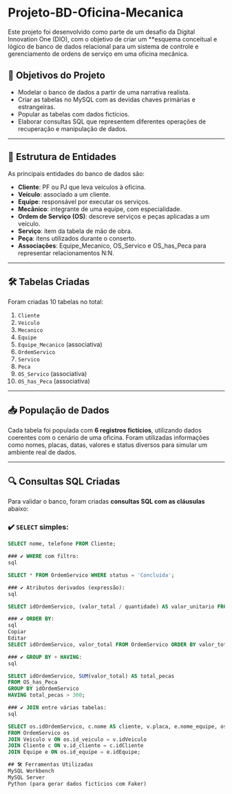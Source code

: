 # Projeto-BD-Oficina-Mecanica
Este projeto foi desenvolvido como parte de um desafio da Digital Innovation One (DIO), com o objetivo de criar um **esquema conceitual e lógico de banco de dados relacional para um sistema de controle e gerenciamento de ordens de serviço em uma oficina mecânica.

## 🎯 Objetivos do Projeto

- Modelar o banco de dados a partir de uma narrativa realista.
- Criar as tabelas no MySQL com as devidas chaves primárias e estrangeiras.
- Popular as tabelas com dados fictícios.
- Elaborar consultas SQL que representem diferentes operações de recuperação e manipulação de dados.

---

## 🧱 Estrutura de Entidades

As principais entidades do banco de dados são:

- **Cliente**: PF ou PJ que leva veículos à oficina.
- **Veículo**: associado a um cliente.
- **Equipe**: responsável por executar os serviços.
- **Mecânico**: integrante de uma equipe, com especialidade.
- **Ordem de Serviço (OS)**: descreve serviços e peças aplicadas a um veículo.
- **Serviço**: item da tabela de mão de obra.
- **Peça**: itens utilizados durante o conserto.
- **Associações**: Equipe_Mecanico, OS_Servico e OS_has_Peca para representar relacionamentos N:N.

---

## 🛠️ Tabelas Criadas

Foram criadas 10 tabelas no total:

1. `Cliente`
2. `Veiculo`
3. `Mecanico`
4. `Equipe`
5. `Equipe_Mecanico` (associativa)
6. `OrdemServico`
7. `Servico`
8. `Peca`
9. `OS_Servico` (associativa)
10. `OS_has_Peca` (associativa)

---

## 📥 População de Dados

Cada tabela foi populada com **6 registros fictícios**, utilizando dados coerentes com o cenário de uma oficina. Foram utilizadas informações como nomes, placas, datas, valores e status diversos para simular um ambiente real de dados.

---

## 🔍 Consultas SQL Criadas

Para validar o banco, foram criadas **consultas SQL com as cláusulas** abaixo:

### ✔️ `SELECT` simples:
```sql
SELECT nome, telefone FROM Cliente;

### ✔️ WHERE com filtro:
sql

SELECT * FROM OrdemServico WHERE status = 'Concluída';

### ✔️ Atributos derivados (expressão):
sql

SELECT idOrdemServico, (valor_total / quantidade) AS valor_unitario FROM OS_has_Peca;

### ✔️ ORDER BY:
sql
Copiar
Editar
SELECT idOrdemServico, valor_total FROM OrdemServico ORDER BY valor_total DESC;

### ✔️ GROUP BY + HAVING:
sql

SELECT idOrdemServico, SUM(valor_total) AS total_pecas
FROM OS_has_Peca
GROUP BY idOrdemServico
HAVING total_pecas > 300;

### ✔️ JOIN entre várias tabelas:
sql

SELECT os.idOrdemServico, c.nome AS cliente, v.placa, e.nome_equipe, os.status
FROM OrdemServico os
JOIN Veiculo v ON os.id_veiculo = v.idVeiculo
JOIN Cliente c ON v.id_cliente = c.idCliente
JOIN Equipe e ON os.id_equipe = e.idEquipe;

## 🛠️ Ferramentas Utilizadas
MySQL Workbench
MySQL Server
Python (para gerar dados fictícios com Faker)

